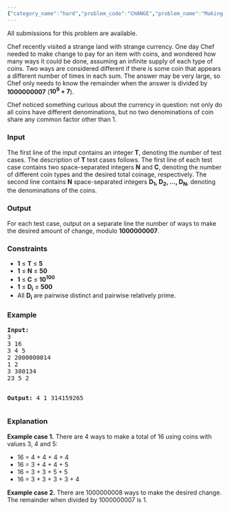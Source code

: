 ```yaml
---
{"category_name":"hard","problem_code":"CHANGE","problem_name":"Making Change","languages_supported":{"0":"ADA","1":"ASM","2":"BASH","3":"BF","4":"C","5":"C99 strict","6":"CAML","7":"CLOJ","8":"CLPS","9":"CPP 4.3.2","10":"CPP 4.9.2","11":"CPP14","12":"CS2","13":"D","14":"ERL","15":"FORT","16":"FS","17":"GO","18":"HASK","19":"ICK","20":"ICON","21":"JAVA","22":"JS","23":"LISP clisp","24":"LISP sbcl","25":"LUA","26":"NEM","27":"NICE","28":"NODEJS","29":"PAS fpc","30":"PAS gpc","31":"PERL","32":"PERL6","33":"PHP","34":"PIKE","35":"PRLG","36":"PYTH","37":"PYTH 3.4","38":"RUBY","39":"SCALA","40":"SCM guile","41":"SCM qobi","42":"ST","43":"TCL","44":"TEXT","45":"WSPC"},"max_timelimit":3,"source_sizelimit":50000,"problem_author":"pieguy","problem_tester":"anton_lunyov","date_added":"2-01-2013","tags":{"0":"advanced","1":"hard","2":"march13","3":"maths","4":"pieguy"},"editorial_url":"http://discuss.codechef.com/problems/CHANGE","time":{"view_start_date":1363000435,"submit_start_date":1363000435,"visible_start_date":1363000281,"end_date":1735669800},"layout":"problem"}
---
```

<span class="solution-visible-txt">All submissions for this problem are available.</span><p>Chef recently visited a strange land with strange currency.  One day Chef needed to make change to pay for an item with coins, and wondered how many ways it could be done, assuming an infinite supply of each type of coins.  Two ways are considered different if there is some coin that appears a different number of times in each sum.  The answer may be very large, so Chef only needs to know the remainder when the answer is divided by <b>1000000007</b> (<b>10<sup>9</sup> + 7</b>).</p>
<p>Chef noticed something curious about the currency in question: not only do all coins have different denominations, but no two denominations of coin share any common factor other than 1.</p>
<h3>Input</h3>
<p>The first line of the input contains an integer <b>T</b>, denoting the number of test cases. The description of <b>T</b> test cases follows. The first line of each test case contains two space-separated integers <b>N</b> and <b>C</b>, denoting the number of different coin types and the desired total coinage, respectively. The second line contains <b>N</b> space-separated integers <b>D<sub>1</sub>, D<sub>2</sub>, ..., D<sub>N</sub></b>, denoting the denominations of the coins.</p>
<h3>Output</h3>
<p>For each test case, output on a separate line the number of ways to make the desired amount of change, modulo <b>1000000007</b>.</p>
<h3>Constraints</h3>
<ul>
<li><b>1</b> &le; <b>T</b> &le; <b>5</b></li>
<li><b>1</b> &le; <b>N</b> &le; <b>50</b></li>
<li><b>1</b> &le; <b>C</b> &le; <b>10<sup>100</sup></b></li>
<li><b>1</b> &le; <b>D<sub>i</sub></b> &le; <b>500</b></li>
<li>All <b>D<sub>i</sub></b> are pairwise distinct and pairwise relatively prime.</li>
</ul>
<h3>Example</h3>
<pre>
<b>Input:</b>
3
3 16
3 4 5
2 2000000014
1 2
3 380134
23 5 2

<b>Output:</b>
4
1
314159265
</pre><h3>Explanation</h3>
<p><b>Example case 1.</b> There are 4 ways to make a total of 16 using coins with values 3, 4 and 5:
<ul>
<li>16 = 4 + 4 + 4 + 4</li>
<li>16 = 3 + 4 + 4 + 5</li>
<li>16 = 3 + 3 + 5 + 5</li>
<li>16 = 3 + 3 + 3 + 3 + 4</li>
</ul>
</p>
<p><b>Example case 2.</b> There are 1000000008 ways to make the desired change.  The remainder when divided by 1000000007 is 1.</p>
